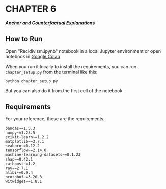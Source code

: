 # CHAPTER 6
**_Anchor and Counterfactual Explanations_**

## How to Run

Open "Recidivism.ipynb" notebook in a local Jupyter environment or open notebook in [Google Colab](https://colab.research.google.com/drive/1g7EDH8FIOUurTjFmO6vYAUvs3_Us8pmZ?usp=sharing)

When you run it locally to install the requirements, you can run `chapter_setup.py` from the terminal like this:

``` sh
python chapter_setup.py
```

But you can also do it from the first cell of the notebook.

## Requirements

For your reference, these are the requirements:

```
pandas~=1.5.3
numpy~=1.23.5
scikit-learn~=1.2.2
matplotlib~=3.7.1
seaborn~=0.12.2
tensorflow~=2.14.0
machine-learning-datasets~=0.1.23
shap~=0.42.1
catboost~=1.2
ray~=2.7.1
alibi~=0.9.4
protobuf~=3.20.3
witwidget~=1.8.1
```